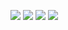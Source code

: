 ![](https://img.shields.io/badge/language-bash-blue)
![](https://img.shields.io/badge/technology-bash,%20shell%20script-blue)
![](https://img.shields.io/badge/development%20year-2020-orange)
![](https://img.shields.io/badge/license-MIT-lightgrey)
